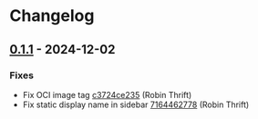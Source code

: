 # Changelog

## [0.1.1](https://github.com/RobinThrift/belt/releases/tag/v0.1.1) - 2024-12-02

### <!-- 1 -->Fixes

- Fix OCI image tag [c3724ce235](https://github.com/RobinThrift/belt/commit/c3724ce235618ec4406c19ea67efa738837933da) (Robin Thrift)
- Fix static display name in sidebar [7164462778](https://github.com/RobinThrift/belt/commit/71644627780d153885a522926ca8f9c95d3eca91) (Robin Thrift)

[0.1.1]: https://github.com/RobinThrift/belt/compare/v0.1.0..v0.1.1

